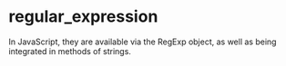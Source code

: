 # regular_expression
In JavaScript, they are available via the RegExp object, as well as being integrated in methods of strings.

